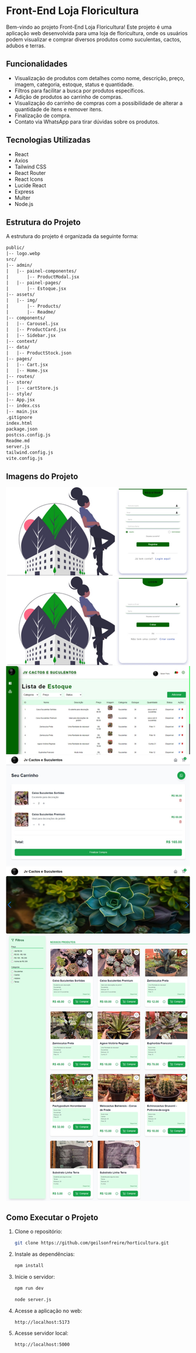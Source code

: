 # Front-End Loja Floricultura

Bem-vindo ao projeto Front-End Loja Floricultura! Este projeto é uma aplicação web desenvolvida para uma loja de floricultura, onde os usuários podem visualizar e comprar diversos produtos como suculentas, cactos, adubos e terras.

## Funcionalidades

- Visualização de produtos com detalhes como nome, descrição, preço, imagem, categoria, estoque, status e quantidade.
- Filtros para facilitar a busca por produtos específicos.
- Adição de produtos ao carrinho de compras.
- Visualização do carrinho de compras com a possibilidade de alterar a quantidade de itens e remover itens.
- Finalização de compra.
- Contato via WhatsApp para tirar dúvidas sobre os produtos.

## Tecnologias Utilizadas

- React
- Axios
- Tailwind CSS
- React Router
- React Icons
- Lucide React
- Express
- Multer
- Node.js

## Estrutura do Projeto

A estrutura do projeto é organizada da seguinte forma:

```
public/
|-- logo.webp
src/
|-- admin/
|   |-- painel-componentes/
|       |-- ProductModal.jsx
|   |-- painel-pages/
|       |-- Estoque.jsx
|-- assets/
|   |-- img/
|       |-- Products/
|       |-- Readme/
|-- components/
|   |-- Carousel.jsx
|   |-- ProductCard.jsx
|   |-- Sidebar.jsx
|-- context/
|-- data/
|   |-- ProductStock.json
|-- pages/
|   |-- Cart.jsx
|   |-- Home.jsx
|-- routes/
|-- store/
|   |-- cartStore.js
|-- style/
|-- App.jsx
|-- index.css
|-- main.jsx
.gitignore
index.html
package.json
postcss.config.js
Readme.md
server.js
tailwind.config.js
vite.config.js
```

## Imagens do Projeto

![Projeto](src/assets/img/Readme/1.jpeg)
![Projeto](src/assets/img/Readme/2.jpeg)
![Projeto](src/assets/img/Readme/3.jpeg)
![Projeto](src/assets/img/Readme/4.jpeg)
![Projeto](src/assets/img/Readme/5.jpeg)

## Como Executar o Projeto

1. Clone o repositório:
   ```bash
   git clone https://github.com/geilsonfreire/horticultura.git
   ```

2. Instale as dependências:
   ```bash
   npm install
   ```

3. Inicie o servidor:
   ```bash
   npm run dev
   ```
   ```bash
   node server.js
   ```

4. Acesse a aplicação no web:
   ```
   http://localhost:5173
   ```

5. Acesse servidor local:
   ```
   http://localhost:5000
   ```

